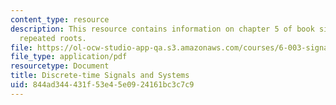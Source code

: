 ```yaml
---
content_type: resource
description: This resource contains information on chapter 5 of book signals and systems;
  repeated roots.
file: https://ol-ocw-studio-app-qa.s3.amazonaws.com/courses/6-003-signals-and-systems-fall-2011/844ad344431f53e45e0924161bc3c7c9_MIT6_003F11_chap5.pdf
file_type: application/pdf
resourcetype: Document
title: Discrete-time Signals and Systems
uid: 844ad344-431f-53e4-5e09-24161bc3c7c9
---
```

